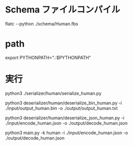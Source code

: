 # Schema ファイルコンパイル

flatc --python ./schema/Human.fbs

# path

export PYTHONPATH=".:$PYTHONPATH"

# 実行
python3 ./serializer/human/serialize_human.py

python3 deserializer/human/deserialize_bin_human.py -i ./input/output_human.bin -o ./output/output_human.txt

python3 deserializer/human/deserialize_json_human.py -i ./input/encode_human.json -o ./output/decode_human.json

python3 main.py -k human -i ./input/encode_human.json -o ./output/decode_human.json
